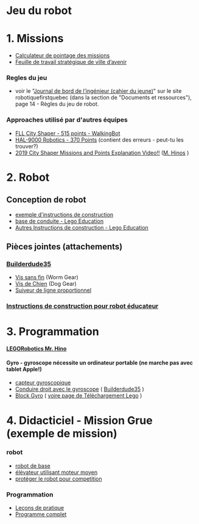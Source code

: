 # Jeu du robot

# 1. Missions

* [Calculateur de pointage des missions](http://komurobo.com/projets/fll/ville-avenir/)
* [Feuille de travail stratégique de ville d’avenir](CityShaperStrategySheet.pdf)

### Regles du jeu
* voir le "[Journal de bord de l’ingénieur (cahier du jeune)](https://robotiquefirstquebec.org/fll/defi-documentation/)" sur le site robotiquefirstquebec (dans la section de "Documents et ressources"), page 14 - Règles du jeu de robot.

### Approaches utilisé par d'autres équipes

* [FLL City Shaper - 515 points - WalkingBot](https://www.youtube.com/watch?v=LAsDQfTq8HU)
* [HAL-9000 Robotics - 370 Points](https://www.youtube.com/watch?v=zhxjdhFBTmo) (contient des erreurs - peut-tu les trouver?)
* [2019 City Shaper Missions and Points Explanation Video!!](https://www.youtube.com/watch?v=JL-0YojPWmM) ([M. Hinos](https://www.youtube.com/channel/UCvuw_UluXNRPKhqK5GU8SrQ) )


# 2. Robot
## Conception de robot
* [exemple d'instructions de construction](http://flltutorials.com/RobotGame.html)
* [base de conduite - Lego Education](https://le-www-live-s.legocdn.com/sc/media/lessons/mindstorms-ev3/building-instructions/ev3-rem-driving-base-79bebfc16bd491186ea9c9069842155e.pdf)
* [Autres Instructions de construction - Lego Education](https://education.lego.com/en-us/support/mindstorms-ev3/building-instructions)

## Pièces jointes (attachements)
### [Builderdude35](https://www.youtube.com/channel/UCuXq-jiU0ANeBcF_Tvq1D7g)
* [Vis sans fin](https://www.youtube.com/watch?v=TQ9hQ_ZXwmM) (Worm Gear)
* [Vis de Chien](https://www.youtube.com/watch?v=NZbt3tnySyI) (Dog Gear)
* [Suiveur de ligne proportionnel](https://www.youtube.com/watch?v=uPFfevfpMxs)

### [Instructions de construction pour robot éducateur](https://education.lego.com/en-us/support/mindstorms-ev3/building-instructions)

# 3. Programmation

#### [LEGORobotics Mr. Hino](https://www.youtube.com/channel/UCvuw_UluXNRPKhqK5GU8SrQ/videos)

#### Gyro - gyroscope nécessite un ordinateur portable (ne marche pas avec tablet Apple!)
* [capteur gyroscopique](https://le-www-live-s.legocdn.com/sc/media/lessons/mindstorms-ev3/building-instructions/ev3-gyro-sensor-driving-base-a521f8ebe355c281c006418395309e15.pdf)
* [Conduire droit avec le gyroscope](https://www.youtube.com/watch?v=qPE4YNsTad4) ( [Builderdude35](https://www.youtube.com/channel/UCuXq-jiU0ANeBcF_Tvq1D7g) )
* [Block Gyro](https://www.lego.com/cdn/cs/set/assets/blt8da4f23ee86f8986/Gyro.ev3b) ( [voire page de Téléchargement Lego](https://www.lego.com/en-us/themes/mindstorms/downloads) )


# 4. Didacticiel - Mission Grue (exemple de mission)
### robot
* [robot de  base](https://le-www-live-s.legocdn.com/sc/media/lessons/mindstorms-ev3/building-instructions/ev3-rem-driving-base-79bebfc16bd491186ea9c9069842155e.pdf)
* [élévateur utilisant moteur moyen](https://le-www-live-s.legocdn.com/sc/media/lessons/mindstorms-ev3/building-instructions/ev3-medium-motor-driving-base-e66e2fc0d917485ef1aa023e8358e7a7.pdf)
* [protéger le robot pour competition](http://firstinspiresst01.blob.core.windows.net/fll/2020/crane-mission-ev3-soluton.pdf)

### Programmation

* [Leçons de pratique](https://robotiquefirstquebec.org/wp-content/uploads/VilleAvenirLecons.pdf)
* [Programme complet](http://firstinspiresst01.blob.core.windows.net/fll/2020/fll2019-ev3-sol.ev3)


